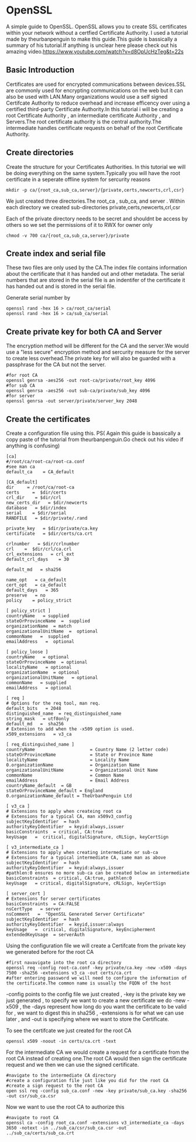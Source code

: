 # OpenSSL
A simple guide to OpenSSL.
OpenSSL allows you to create SSL certificates within your network without a certfied Certificate Authority.
I used a tutorial made by theurbanpenguin to make this guide.This guide is bassically a summary of his tutorial.If anything is unclear here please check out his amazing video.https://www.youtube.com/watch?v=d8OpUcHzTeg&t=22s

## Basic Introduction
Certificates are used for encrypted communications between devices.SSL are commonly used for encrypting communications on the web but it can also be used with LAN.Many organizations would use a self signed Certifcate Authority to reduce overhead and increase efficency over using a certified third-party Certificate Authority.In this tutorial i will be creating a root Certificate Authority , an intermediate certificate Authority , and Servers.The root certificate authority is the central authority.The intermediate 
handles certificate requests on behalf of the root Certificate Authority.

## Create directories
Create the structure for your Certificates Authorities. In this tutorial we will be doing everything on the same system.Typically you will have the root certificate in a seperate offline system for sercurity reasons 

```
mkdir -p ca/{root_ca,sub_ca,server}/{private,certs,newcerts,crl,csr}

```
We just created three directories.The root_ca , sub_ca, and server . Within each directory we created sub-directories private,certs,newcerts,crl,csr

Each of the private directory needs to be secret and shouldnt be access by others so we set the permissions of it to RWX for owner only 

```
chmod -v 700 ca/{root_ca,sub_ca,server}/private

```
## Create index and serial file 
These two files are only used by the CA.The index file contains information about the certificate that it has handed out and other metadata. 
The serial numbers that are stored in the serial file is an indentifer of the certificate it has handed out and is stored in the serial file.

Generate serial number by 
```
openssl rand -hex 16 > ca/root_ca/serial
openssl rand -hex 16 > ca/sub_ca/serial

```
## Create private key for both CA and Server 
The encryption method will be different for the CA and the server.We would use a "less secure" encryption method and sercurity measure for the server to create less overhead.The private key for will also be guarded with a passphrase for the CA but not the server.
```
#for root CA
openssl genrsa -aes256 -out root-ca/private/root_key 4096
#for sub CA
openssl genrsa -aes256 -out sub-ca/private/sub_key 4096
#for server
openssl genrsa -out server/private/server_key 2048
```
## Create the certificates 
Create a configuration file using this. PS( Again this guide is bassically a copy paste of the tutorial from theurbanpenguin.Go check out his video if anything is confusing)
```
[ca]
#/root/ca/root-ca/root-ca.conf
#see man ca
default_ca    = CA_default

[CA_default]
dir     = /root/ca/root-ca
certs     =  $dir/certs
crl_dir    = $dir/crl
new_certs_dir   = $dir/newcerts
database   = $dir/index
serial    = $dir/serial
RANDFILE   = $dir/private/.rand

private_key   = $dir/private/ca.key
certificate   = $dir/certs/ca.crt

crlnumber   = $dir/crlnumber
crl    =  $dir/crl/ca.crl
crl_extensions   = crl_ext
default_crl_days    = 30

default_md   = sha256

name_opt   = ca_default
cert_opt   = ca_default
default_days   = 365
preserve   = no
policy    = policy_strict

[ policy_strict ]
countryName   = supplied
stateOrProvinceName  =  supplied
organizationName  = match
organizationalUnitName  =  optional
commonName   =  supplied
emailAddress   =  optional

[ policy_loose ]
countryName   = optional
stateOrProvinceName  = optional
localityName   = optional
organizationName  = optional
organizationalUnitName   = optional
commonName   = supplied
emailAddress   = optional

[ req ]
# Options for the req tool, man req.
default_bits   = 2048
distinguished_name  = req_distinguished_name
string_mask   = utf8only
default_md   =  sha256
# Extension to add when the -x509 option is used.
x509_extensions   = v3_ca

[ req_distinguished_name ]
countryName                     = Country Name (2 letter code)
stateOrProvinceName             = State or Province Name
localityName                    = Locality Name
0.organizationName              = Organization Name
organizationalUnitName          = Organizational Unit Name
commonName                      = Common Name
emailAddress                    = Email Address
countryName_default  = GB
stateOrProvinceName_default = England
0.organizationName_default = TheUrbanPenguin Ltd

[ v3_ca ]
# Extensions to apply when createing root ca
# Extensions for a typical CA, man x509v3_config
subjectKeyIdentifier  = hash
authorityKeyIdentifier  = keyid:always,issuer
basicConstraints  = critical, CA:true
keyUsage   =  critical, digitalSignature, cRLSign, keyCertSign

[ v3_intermediate_ca ]
# Extensions to apply when creating intermediate or sub-ca
# Extensions for a typical intermediate CA, same man as above
subjectKeyIdentifier  = hash
authorityKeyIdentifier  = keyid:always,issuer
#pathlen:0 ensures no more sub-ca can be created below an intermediate
basicConstraints  = critical, CA:true, pathlen:0
keyUsage   = critical, digitalSignature, cRLSign, keyCertSign

[ server_cert ]
# Extensions for server certificates
basicConstraints  = CA:FALSE
nsCertType   = server
nsComment   =  "OpenSSL Generated Server Certificate"
subjectKeyIdentifier  = hash
authorityKeyIdentifier  = keyid,issuer:always
keyUsage   =  critical, digitalSignature, keyEncipherment
extendedKeyUsage  = serverAuth
```
Using the configuration file we will create a Certifcate from the private key we generated before for the root CA
 
```
#first navavigate into the root ca directory
openssl req -config root-ca.conf -key private/ca.key -new -x509 -days 7500 -sha256 -extensions v3_ca -out certs/ca.crt 
#after entering password we will need to configure the information of the certificate.The common name is usually the FQDN of the host

```
-config points to the config file we just created , -key is the private key we just generated , to specify we want to create a new certificate we do -new -x509 , the -days represent how long do you want the certificate to be valid for , we want to digest this in sha256 , -extensions is for what we can use later , and -out is specifying where we want to store the Certificate.

To see the certifcate we just created for the root CA
 
``` 
openssl x509 -noout -in certs/ca.crt -text 

``` 
For the intermediate CA we would create a request for a certificate from the root CA instead of creating one.The root CA would then sign the certificate request and we then we can use the signed certificate.

```
#navigate to the intermediate CA directory 
#create a configuration file just like you did for the root CA
#create a sign request to the root CA
open ssl req -config sub_ca.conf -new -key private/sub_ca.key -sha256 -out csr/sub_ca.csr
``` 
Now we want to use the root CA to authorize this 

```
#navigate to root CA
openssl ca -config root_ca.conf -extensions v3_intermediate_ca -days 3650 -notext -in ../sub_ca/csr/sub_ca.csr -out ../sub_ca/certs/sub_ca.crt

```

















